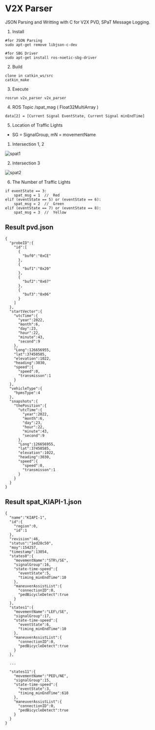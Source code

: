 # V2X Parser

JSON Parsing and Writting with C for V2X PVD, SPaT Message Logging.

1. Install

```
#for JSON Parsing
sudo apt-get remove libjson-c-dev

#for SBG Driver
sudo apt-get install ros-noetic-sbg-driver
```

2. Build

```
clone in catkin_ws/src
catkin_make
```

3. Execute

```
rosrun v2x_parser v2x_parser
```

4. ROS Topic
/spat_mag  ( Float32MultiArray )
```
data[2] = [Current Signal EventState, Current Signal minEndTime] 
```
5. Location of Traffic Lights
* SG = SignalGroup, mN = movementName
1) Intersection 1, 2

![spat1](https://user-images.githubusercontent.com/94699295/196671750-543c9304-70c5-4639-8e87-b7325a5a3404.png)

2) Intersection 3

![spat2](https://user-images.githubusercontent.com/94699295/196671776-70237199-f28a-4881-a1e9-2770dadb20af.png)

6. The Number of Traffic Lights
```
if eventState == 3:
    spat_msg = 1  //  Red
elif (eventState == 5) or (eventState == 6):
    spat_msg = 2  //  Green
elif (eventState == 7) or (eventState == 8):
    spat_msg = 3  //  Yellow
```
## Result pvd.json

```
{
  "probeID":{
    "id":[
      {
        "buf0":"0xCE"
      },
      {
        "buf1":"0x20"
      },
      {
        "buf2":"0x67"
      },
      {
        "buf3":"0x06"
      }
    ]
  },
  "startVector":{
    "utcTime":{
      "year":2022,
      "month":6,
      "day":23,
      "hour":22,
      "minute":43,
      "second":9
    },
    "Long":126656955,
    "lat":37450585,
    "elevation":1022,
    "heading":3030,
    "speed":{
      "speed":0,
      "transmisson":1
    }
  },
  "vehicleType":{
    "hpmsType":4
  },
  "snapshots":{
    "thePosition":{
      "utcTime":{
        "year":2022,
        "month":6,
        "day":23,
        "hour":22,
        "minute":43,
        "second":9
      },
      "Long":126656955,
      "lat":37450585,
      "elevation":1022,
      "heading":3030,
      "speed":{
        "speed":0,
        "transmisson":1
      }
    }
  }
}
```

## Result spat_KIAPI-1.json

```
{
  "name":"KIAPI-1",
  "id":{
    "region":0,
    "id":1
  },
  "revision":46,
  "status":"1ed28c50",
  "moy":154257,
  "timestamp":13054,
  "states0":{
    "movementName":"STR\/SE",
    "signalGroup":16,
    "state-time-speed":{
      "eventState":5,
      "timing_minEndTime":10
    },
    "maneuverAssistList":{
      "connectionID":0,
      "pedBicycleDetect":true
    }
  },
  "states1":{
    "movementName":"LEF\/SE",
    "signalGroup":17,
    "state-time-speed":{
      "eventState":6,
      "timing_minEndTime":10
    },
    "maneuverAssistList":{
      "connectionID":0,
      "pedBicycleDetect":true
    }
  },

  ...

  "states11":{
    "movementName":"PED\/NE",
    "signalGroup":15,
    "state-time-speed":{
      "eventState":3,
      "timing_minEndTime":610
    },
    "maneuverAssistList":{
      "connectionID":0,
      "pedBicycleDetect":true
    }
  }
}
```
